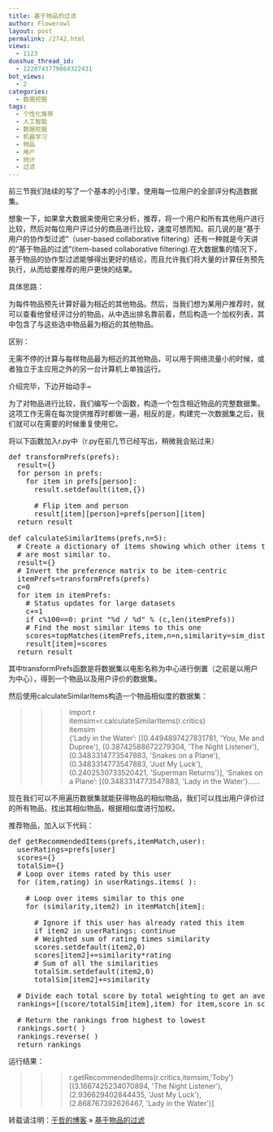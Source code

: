 ```yaml
---
title: 基于物品的过滤
author: Flowerowl
layout: post
permalink: /2742.html
views:
  - 1123
duoshuo_thread_id:
  - 1220743779864322431
bot_views:
  - 2
categories:
  - 数据挖掘
tags:
  - 个性化推荐
  - 人工智能
  - 数据挖掘
  - 机器学习
  - 物品
  - 用户
  - 统计
  - 过滤
---
```

前三节我们陆续的写了一个基本的小引擎，使用每一位用户的全部评分构造数据集。

想象一下，如果拿大数据来使用它来分析，推荐，将一个用户和所有其他用户进行比较，然后对每位用户评过分的商品进行比较，速度可想而知。前几说的是“基于用户的协作型过滤”（user-based collaborative filtering）还有一种就是今天讲的“基于物品的过滤”(item-based collaborative filtering).在大数据集的情况下，基于物品的协作型过滤能够得出更好的结论，而且允许我们将大量的计算任务预先执行，从而给要推荐的用户更快的结果。

具体思路：

为每件物品预先计算好最为相近的其他物品。然后，当我们想为某用户推荐时，就可以查看他曾经评过分的物品，从中选出排名靠前着，然后构造一个加权列表，其中包含了与这些选中物品最为相近的其他物品。

区别：

无需不停的计算与每样物品最为相近的其他物品，可以用于网络流量小的时候，或者独立于主应用之外的另一台计算机上单独运行。

介绍完毕，下边开始动手~

为了对物品进行比较，我们编写一个函数，构造一个包含相近物品的完整数据集。这项工作无需在每次提供推荐时都做一遍，相反的是，构建完一次数据集之后，我们就可以在需要的时候重复使用它。

将以下函数加入r.py中（r.py在前几节已经写出，稍微我会贴过来）

<pre>def transformPrefs(prefs):
  result={}
  for person in prefs:
    for item in prefs[person]:
      result.setdefault(item,{})

      # Flip item and person
      result[item][person]=prefs[person][item]
  return result

def calculateSimilarItems(prefs,n=5):
  # Create a dictionary of items showing which other items they
  # are most similar to.
  result={}
  # Invert the preference matrix to be item-centric
  itemPrefs=transformPrefs(prefs)
  c=0
  for item in itemPrefs:
    # Status updates for large datasets
    c+=1
    if c%100==0: print "%d / %d" % (c,len(itemPrefs))
    # Find the most similar items to this one
    scores=topMatches(itemPrefs,item,n=n,similarity=sim_distance)
    result[item]=scores
  return result</pre>

其中transformPrefs函数是将数据集以电影名称为中心进行倒置（之前是以用户为中心），得到一个物品以及用户评价的数据集。

然后使用calculateSimilarItems构造一个物品相似度的数据集：

>>> import r  
>>> itemsim=r.calculateSimilarItems(r.critics)  
>>> itemsim  
{&#8216;Lady in the Water&#8217;: [(0.4494897427831781, 'You, Me and Dupree'), (0.38742588672279304, 'The Night Listener'), (0.3483314773547883, 'Snakes on a Plane'), (0.3483314773547883, 'Just My Luck'), (0.2402530733520421, 'Superman Returns')], &#8216;Snakes on a Plane&#8217;: [(0.3483314773547883, 'Lady in the Water')......

现在我们可以不用遍历数据集就能获得物品的相似物品，我们可以找出用户评价过的所有物品，找出其相似物品，根据相似度进行加权。

推荐物品，加入以下代码：

<pre>def getRecommendedItems(prefs,itemMatch,user):
  userRatings=prefs[user]
  scores={}
  totalSim={}
  # Loop over items rated by this user
  for (item,rating) in userRatings.items( ):

    # Loop over items similar to this one
    for (similarity,item2) in itemMatch[item]:

      # Ignore if this user has already rated this item
      if item2 in userRatings: continue
      # Weighted sum of rating times similarity
      scores.setdefault(item2,0)
      scores[item2]+=similarity*rating
      # Sum of all the similarities
      totalSim.setdefault(item2,0)
      totalSim[item2]+=similarity

  # Divide each total score by total weighting to get an average
  rankings=[(score/totalSim[item],item) for item,score in scores.items( )]

  # Return the rankings from highest to lowest
  rankings.sort( )
  rankings.reverse( )
  return rankings</pre>

运行结果：

>>> r.getRecommendedItems(r.critics,itemsim,'Toby')  
[(3.1667425234070894, 'The Night Listener'), (2.936629402844435, 'Just My Luck'), (2.868767392626467, 'Lady in the Water')]

转载请注明：[于哲的博客][1] &raquo; [基于物品的过滤][2]

 [1]: http://localhost/wordpress
 [2]: http://localhost/wordpress/2742.html